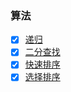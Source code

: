 ### 算法

- [x] [递归](https://github.com/MuYunyun/blog/blob/master/BasicSkill/algorithm/斐波那契数列优化.md)
- [x] [二分查找](https://github.com/MuYunyun/blog/blob/master/BasicSkill/algorithm/二分查找.md)
- [x] [快速排序](https://github.com/MuYunyun/blog/blob/master/BasicSkill/algorithm/快速排序.md)
- [x] [选择排序](https://github.com/MuYunyun/blog/blob/master/BasicSkill/algorithm/选择排序.md)